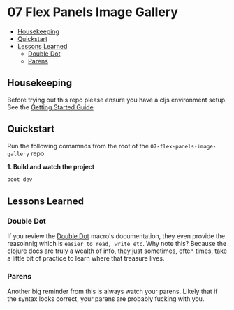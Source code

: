 # 07 Flex Panels Image Gallery

* [Housekeeping](#housekeepings)
* [Quickstart](#quickstart)
* [Lessons Learned](#lessons-learned)
  * [Double Dot](#double-dot)
  * [Parens](#parens)

## Housekeeping

Before trying out this repo please ensure you have a cljs environment setup. See the [Getting Started Guide](https://github.com/tkjone/clojurescript-30#getting-started)

## Quickstart

Run the following comamnds from the root of the `07-flex-panels-image-gallery` repo

**1. Build and watch the project**

```bash
boot dev
```

## Lessons Learned

### Double Dot

If you review the [Double Dot](https://clojure.github.io/clojure/clojure.core-api.html#clojure.core/..) macro's documentation, they even provide the reasoinnig which is `easier to read, write etc`. Why note this? Because the clojure docs are truly a wealth of info, they just sometimes, often times, take a little bit of practice to learn where that treasure lives.

### Parens

Another big reminder from this is always watch your parens. Likely that if the syntax looks correct, your parens are probably fucking with you.

